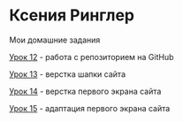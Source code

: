 

# Ксения Ринглер
Мои домашние задания

[Урок 12](http://kseniaringler.github.io/lesson_12 "Мой первый опубликованный сайт") - работа с репозиторием на GitHub 

[Урок 13](https://kseniaringler.github.io/lesson_13/ "Шапка сайта") - верстка шапки сайта

[Урок 14](https://kseniaringler.github.io/lesson_14/ "Шапка сайта") - верстка первого экрана сайта

[Урок 15](https://kseniaringler.github.io/lesson_15/ "Шапка сайта") - адаптация первого экрана сайта
